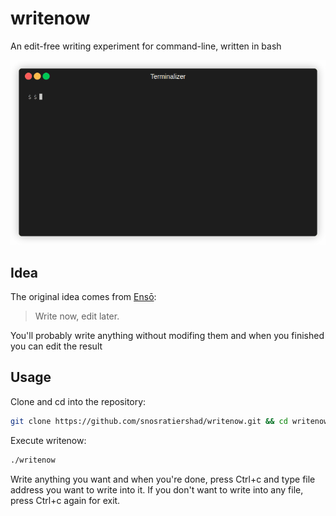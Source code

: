 # writenow
An edit-free writing experiment for command-line, written in bash 

![Demo](assets/demo.gif)

## Idea
The original idea comes from [Ensō](https://enso.sonnet.io/):
  > Write now, edit later.

You'll probably write anything without modifing them and when you finished you can edit the result

## Usage
Clone and cd into the repository:
```bash
git clone https://github.com/snosratiershad/writenow.git && cd writenow
```
Execute writenow:
```bash
./writenow
```
Write anything you want and when you're done, press Ctrl+c and type file address you want to write into it.
If you don't want to write into any file, press Ctrl+c again for exit.

